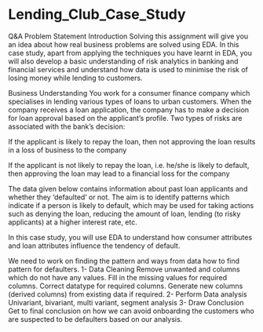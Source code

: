 # Lending_Club_Case_Study


Q&A
Problem Statement
Introduction
Solving this assignment will give you an idea about how real business problems are solved using EDA. In this case study, apart from applying the techniques you have learnt in EDA, you will also develop a basic understanding of risk analytics in banking and financial services and understand how data is used to minimise the risk of losing money while lending to customers.

  

Business Understanding
You work for a consumer finance company which specialises in lending various types of loans to urban customers. When the company receives a loan application, the company has to make a decision for loan approval based on the applicant’s profile. Two types of risks are associated with the bank’s decision:

If the applicant is likely to repay the loan, then not approving the loan results in a loss of business to the company

If the applicant is not likely to repay the loan, i.e. he/she is likely to default, then approving the loan may lead to a financial loss for the company

 

The data given below contains information about past loan applicants and whether they ‘defaulted’ or not. The aim is to identify patterns which indicate if a person is likely to default, which may be used for taking actions such as denying the loan, reducing the amount of loan, lending (to risky applicants) at a higher interest rate, etc.

 

In this case study, you will use EDA to understand how consumer attributes and loan attributes influence the tendency of default.

We need to work on finding the pattern and ways from data how to find pattern for defaulters.
1- Data Cleaning 
    Remove unwanted and columns which do not have any values.
    Fill in the missing values for required columns.
    Correct datatype for required columns.
    Generate new columns (derived columns) from existing data if required.
2- Perform Data analysis
    Univariant, bivariant, multi variant, segment analysis
3- Draw Conclusion
    Get to final conclusion on how we can avoid onboarding the customers who are suspected to be defaulters based on our analysis.
    
    

